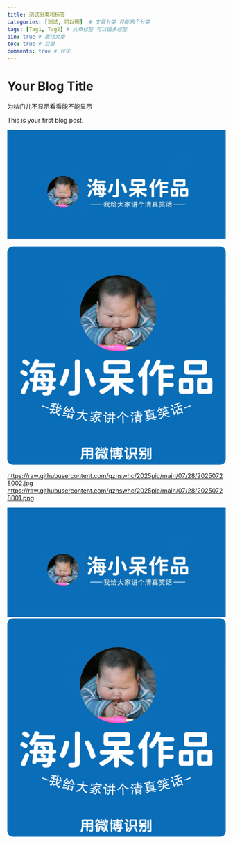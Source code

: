 ```yaml
---
title: 测试分类和标签
categories: [测试, 可以删]  # 文章分类 只能两个分类
tags: [Tag1, Tag2] # 文章标签 可以很多标签
pin: true # 置顶文章
toc: true # 目录
comments: true # 评论
---
```


# Your Blog Title

为啥门儿不显示看看能不能显示

This is your first blog post.






![](https://raw.githubusercontent.com/qznswhc/2025pic/main/07/28/20250728002.jpg)


![](https://raw.githubusercontent.com/qznswhc/2025pic/main/07/28/20250728001.png)




https://raw.githubusercontent.com/qznswhc/2025pic/main/07/28/20250728002.jpg
https://raw.githubusercontent.com/qznswhc/2025pic/main/07/28/20250728001.png





<img src="https://raw.githubusercontent.com/qznswhc/2025pic/main/07/28/20250728002.jpg" alt="" />
<img src="https://raw.githubusercontent.com/qznswhc/2025pic/main/07/28/20250728001.png" alt="" />
